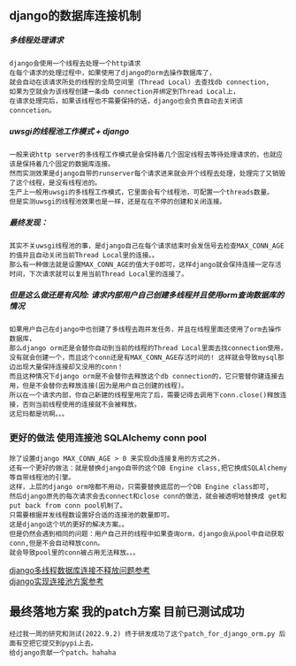 ## django的数据库连接机制

##### 多线程处理请求
```
django会使用一个线程去处理一个http请求
在每个请求的处理过程中，如果使用了django的orm去操作数据库了，
就会自动在该请求所处的线程的全局空间里（Thread Local）去查找db connection,
如果为空就会为该线程创建一条db connection并绑定到Thread Local上，
在请求处理完后，如果该线程也不需要保持的话，django也会负责自动去关闭该conncetion。
```

##### uwsgi的线程池工作模式 + django
```
一般来说http server的多线程工作模式是会保持着几个固定线程去等待处理请求的，也就应该是保持着几个固定的数据库连接。
然而实测效果是django自带的runserver每个请求进来就会开个线程去处理，处理完了又销毁了这个线程，是没有线程池的。
生产上一般用uwsgi的多线程工作模式，它里面会有个线程池，可配置一个threads数量。
但是实测uwsgi的线程池效果也是一样，还是在在不停的创建和关闭连接。
```

##### 最终发现：
```
其实不关uwsgi线程池的事，是django自己在每个请求结束时会发信号去检查MAX_CONN_AGE的值并且自动关闭当前Thread Local里的连接。。
那么有一种做法就是设置MAX_CONN_AGE的值大于0即可，这样django就会保持连接一定存活时间，下次请求就可以复用当前Thread Local里的连接了。
```

##### 但是这么做还是有风险: 请求内部用户自己创建多线程并且使用orm查询数据库的情况
```
如果用户自己在django中也创建了多线程去跑并发任务，并且在线程里面还使用了orm去操作数据库，
那么django orm还是会替你自动到当前的线程的Thread Local里面去找connection使用，
没有就会创建一个，而且这个conn还是有MAX_CONN_AGE存活时间的! 这样就会导致mysql那边出现大量保持连接却又没用的conn！
而且这种情况下django orm是不会替你去释放这个db connection的，它只管替你建连接去用，但是不会替你去释放连接(因为是用户自己创建的线程)。
所以在一个请求内部，你自己新建的线程里用完了后，需要记得去调用下conn.close()释放连接，否则当前线程使用的连接就不会被释放。
这尼玛都是坑啊。。。
```

### 更好的做法 使用连接池 SQLAlchemy conn pool
```
除了设置django MAX_CONN_AGE > 0 来实现db连接复用的方式之外，
还有一个更好的做法：就是替换django自带的这个DB Engine class,把它换成SQLAlchemy等自带线程池的引擎。
这样，上层的django orm啥都不用动，只需要替换底层的一个DB Engine class即可,
然后django原先的每次请求会去connect和close conn的做法，就会被透明地替换成 get和put back from conn pool机制了。
只需要根据并发线程数设置好合适的连接池的数量即可。
这是django这个坑的更好的解决方案。。
但是仍然会遇到相同的问题：用户自己开的线程中如果查询orm，django会从pool中自动获取conn,但是不会自动释放conn。
就会导致pool里的conn被占用无法释放。。。
```

[django多线程数据库连接不释放问题参考](https://github.com/slackapi/bolt-python/issues/280)      
[django实现连接池方案参考](https://lockshell.com/2019/08/28/django-db-connection-pool/)        

## 最终落地方案 我的patch方案 目前已测试成功 
```
经过我一周的研究和测试(2022.9.2) 终于研发成功了这个patch_for_django_orm.py 后面有空把它提交到pypi上去。
给django贡献一个patch。hahaha
```
